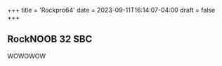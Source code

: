 +++
title = 'Rockpro64'
date = 2023-09-11T16:14:07-04:00
draft = false
+++


## RockNOOB 32 SBC

WOWOWOW

